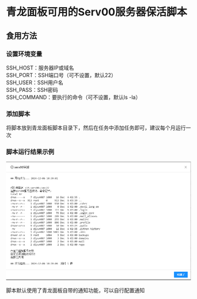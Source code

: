 # 青龙面板可用的Serv00服务器保活脚本
## 食用方法
### 设置环境变量  
SSH_HOST：服务器IP或域名  
SSH_PORT：SSH端口号（可不设置，默认22）  
SSH_USER：SSH用户名  
SSH_PASS：SSH密码  
SSH_COMMAND：要执行的命令（可不设置，默认ls -la）

### 添加脚本
将脚本放到青龙面板脚本目录下，然后在任务中添加任务即可，建议每个月运行一次

### 脚本运行结果示例
![示例](image/image.jpg)

脚本默认使用了青龙面板自带的通知功能，可以自行配置通知

